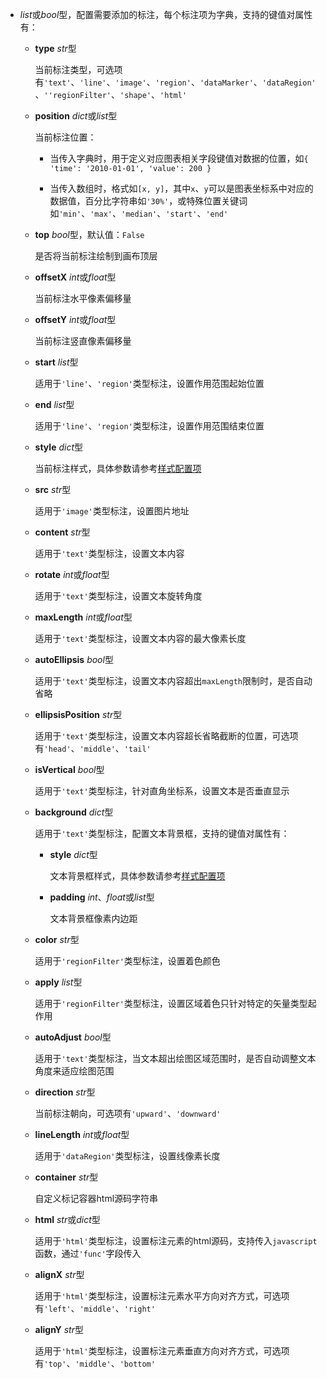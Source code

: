 - **<placeholder>** 

  *list*或*bool*型，配置需要添加的标注，每个标注项为字典，支持的键值对属性有：

  - **type** *str*型

    当前标注类型，可选项有`'text'`、`'line'`、`'image'`、`'region'`、`'dataMarker'`、`'dataRegion'`、`''regionFilter'`、`'shape'`、`'html'`

  - **position** *dict*或*list*型

    当前标注位置：

    - 当传入字典时，用于定义对应图表相关字段键值对数据的位置，如`{ 'time': '2010-01-01', 'value': 200 }`

    - 当传入数组时，格式如`[x, y]`，其中`x`、`y`可以是图表坐标系中对应的数据值，百分比字符串如`'30%'`，或特殊位置关键词如`'min'`、`'max'`、`'median'`、`'start'`、`'end'`

  - **top** *bool*型，默认值：`False`

    是否将当前标注绘制到画布顶层

  - **offsetX** *int*或*float*型

    当前标注水平像素偏移量

  - **offsetY** *int*或*float*型

    当前标注竖直像素偏移量

  - **start** *list*型

    适用于`'line'`、`'region'`类型标注，设置作用范围起始位置

  - **end** *list*型

    适用于`'line'`、`'region'`类型标注，设置作用范围结束位置

  - **style** *dict*型

    当前标注样式，具体参数请参考[样式配置项](https://fact.feffery.tech/style)

  - **src** *str*型

    适用于`'image'`类型标注，设置图片地址

  - **content** *str*型

    适用于`'text'`类型标注，设置文本内容

  - **rotate** *int*或*float*型

    适用于`'text'`类型标注，设置文本旋转角度

  - **maxLength** *int*或*float*型

    适用于`'text'`类型标注，设置文本内容的最大像素长度

  - **autoEllipsis** *bool*型

    适用于`'text'`类型标注，设置文本内容超出`maxLength`限制时，是否自动省略

  - **ellipsisPosition** *str*型

    适用于`'text'`类型标注，设置文本内容超长省略截断的位置，可选项有`'head'`、`'middle'`、`'tail'`

  - **isVertical** *bool*型

    适用于`'text'`类型标注，针对直角坐标系，设置文本是否垂直显示

  - **background** *dict*型

    适用于`'text'`类型标注，配置文本背景框，支持的键值对属性有：

    - **style** *dict*型

      文本背景框样式，具体参数请参考[样式配置项](https://fact.feffery.tech/style)

    - **padding** *int*、*float*或*list*型

      文本背景框像素内边距

  - **color** *str*型

    适用于`'regionFilter'`类型标注，设置着色颜色

  - **apply** *list*型

    适用于`'regionFilter'`类型标注，设置区域着色只针对特定的矢量类型起作用

  - **autoAdjust** *bool*型

    适用于`'text'`类型标注，当文本超出绘图区域范围时，是否自动调整文本角度来适应绘图范围

  - **direction** *str*型

    当前标注朝向，可选项有`'upward'`、`'downward'`

  - **lineLength** *int*或*float*型

    适用于`'dataRegion'`类型标注，设置线像素长度

  - **container** *str*型

    自定义标记容器html源码字符串

  - **html** *str*或*dict*型

    适用于`'html'`类型标注，设置标注元素的html源码，支持传入`javascript`函数，通过`'func'`字段传入

  - **alignX** *str*型

    适用于`'html'`类型标注，设置标注元素水平方向对齐方式，可选项有`'left'`、`'middle'`、`'right'`

  - **alignY** *str*型

    适用于`'html'`类型标注，设置标注元素垂直方向对齐方式，可选项有`'top'`、`'middle'`、`'bottom'`